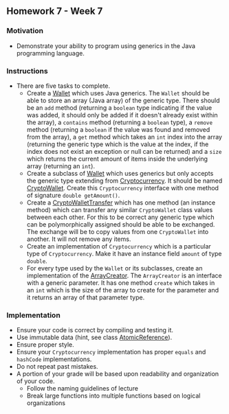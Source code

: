## Homework 7 - Week 7

### Motivation
* Demonstrate your ability to program using generics in the Java programming language.

### Instructions
* There are five tasks to complete.
    - Create a [Wallet](src/main/java/edu/nyu/cs9053/homework7/Wallet.java) which uses Java generics.  The `Wallet` should be able to store an array (Java array) of the generic type.  There should be an `add` method (returning a `boolean` type indicating if the value was added, it should only be added if it doesn't already exist within the array), a `contains` method (returning a `boolean` type), a `remove` method (returning a `boolean` if the value was found and removed from the array), a `get` method which takes an `int` index into the array (returning the generic type which is the value at the index, if the index does not exist an exception or null can be returned) and a `size` which returns the current amount of items inside the underlying array (returning an `int`).
    - Create a subclass of [Wallet](src/main/java/edu/nyu/cs9053/homework7/Wallet.java) which uses generics but only accepts the generic type extending from [Cryptocurrency](src/main/java/edu/nyu/cs9053/homework7/Cryptocurrency.java).  It should be named [CryptoWallet](src/main/java/edu/nyu/cs9053/homework7/CryptoWallet.java).  Create this `Cryptocurrency` interface with one method of signature `double getAmount()`.
    - Create a [CryptoWalletTransfer](src/main/java/edu/nyu/cs9053/homework7/CryptoWalletTransfer.java) which has one method (an instance method) which can transfer any similar `CryptoWallet` class values between each other.  For this to be correct any generic type which can be polymorphically assigned should be able to be exchanged.  The exchange will be to copy values from one `CryptoWallet` into another.  It will not remove any items. 
    - Create an implementation of `Cryptocurrency` which is a particular type of `Cryptocurrency`.   Make it have an instance field `amount` of type `double`.
    - For every type used by the `Wallet` or its subclasses, create an implementation of the [ArrayCreator](src/main/java/edu/nyu/cs9053/homework7/ArrayCreator.java).  The `ArrayCreator` is an interface with a generic parameter.  It has one method `create` which takes in an `int` which is the size of the array to create for the parameter and it returns an array of that parameter type.

### Implementation
* Ensure your code is correct by compiling and testing it.
* Use immutable data (hint, see class [AtomicReference](https://docs.oracle.com/javase/8/docs/api/java/util/concurrent/atomic/AtomicReference.html)).
* Ensure proper style.
* Ensure your `Cryptocurrency` implementation has proper `equals` and `hashCode` implementations.
* Do not repeat past mistakes.
* A portion of your grade will be based upon readability and organization of your code.
    - Follow the naming guidelines of lecture
    - Break large functions into multiple functions based on logical organizations
    